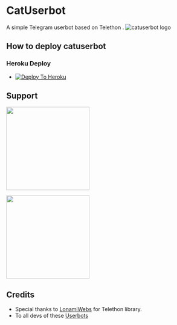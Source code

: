 # CatUserbot
A simple Telegram userbot based on Telethon .
![catuserbot logo](https://telegra.ph/file/863a0da1fca39c936ffa8.jpg)

## How to deploy catuserbot
### Heroku Deploy
  - [![Deploy To Heroku](https://www.herokucdn.com/deploy/button.svg)](https://github.com/TeamNoinoi/NoinoiUserbot)
  
## Support
   <a href="https://t.me/OFFICIALNOINOI"><img src="https://img.shields.io/badge/Channel%20Support%3F-yes-green?&style=flat-square?&logo=telegram" width=220px></a></p>
   <a href="https://t.me/CFC_BOT_SUPPORT"><img src="https://img.shields.io/badge/Group%20Support%3F-yes-green?&style=flat-square?&logo=telegram" width=220px></a></p>
   

## Credits
   - Special thanks to [LonamiWebs](https://github.com/LonamiWebs/Telethon/) for Telethon library.
   - To all devs of these [Userbots](https://github.com/TeamNoinoi)
